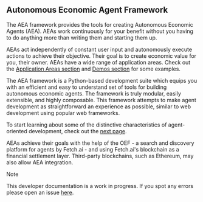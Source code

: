 ## Autonomous Economic Agent Framework

The AEA framework provides the tools for creating Autonomous Economic Agents (AEA). AEAs work continuously for your benefit without you having to do anything more than writing them and starting them up.

AEAs act independently of constant user input and autonomously execute actions to achieve their objective. Their goal is to create economic value for you, their owner. AEAs have a wide range of application areas. Check out the <a href="../app-areas">Application Areas section</a>  and <a href="../car-park-skills">Demos section</a> for some examples.

The AEA framework is a Python-based development suite which equips you with an efficient and easy to understand set of tools for building autonomous economic agents. The framework is truly modular, easily extensible, and highly composable. This framework attempts to make agent development as straightforward an experience as possible, similar to web development using popular web frameworks.

To start learning about some of the distinctive characteristics of agent-oriented development, check out the <a href="../agent-oriented-development">next page</a>.

AEAs achieve their goals with the help of the OEF - a search and discovery platform for agents by Fetch.ai - and using Fetch.ai's blockchain as a financial settlement layer. Third-party blockchains, such as Ethereum, may also allow AEA integration.

<div class="admonition note">
  <p class="admonition-title">Note</p>
  <p>This developer documentation is a work in progress. If you spot any errors please open an issue <a href="https://github.com/fetchai/agents-aea" target="_blank">here</a>.</p>
</div>

<br />
